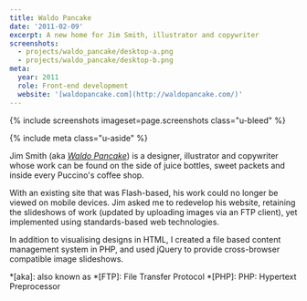 ```yaml
---
title: Waldo Pancake
date: '2011-02-09'
excerpt: A new home for Jim Smith, illustrator and copywriter
screenshots:
  - projects/waldo_pancake/desktop-a.png
  - projects/waldo_pancake/desktop-b.png
meta:
  year: 2011
  role: Front-end development
  website: '[waldopancake.com](http://waldopancake.com/)'
---
```

{% include screenshots
  imageset=page.screenshots
  class="u-bleed"
%}

{% include meta
  class="u-aside"
%}

Jim Smith (aka *[Waldo Pancake][1]*) is a designer, illustrator and copywriter whose work can be found on the side of juice bottles, sweet packets and inside every Puccino's coffee shop.

With an existing site that was Flash-based, his work could no longer be viewed on mobile devices. Jim asked me to redevelop his website, retaining the slideshows of work (updated by uploading images via an FTP client), yet implemented using standards-based web technologies.

In addition to visualising designs in HTML, I created a file based content management system in PHP, and used jQuery to provide cross-browser compatible image slideshows.

[1]: http://waldopancake.com/
[2]: http://puccinosworldwide.com/

*[aka]: also known as
*[FTP]: File Transfer Protocol
*[PHP]: PHP: Hypertext Preprocessor
